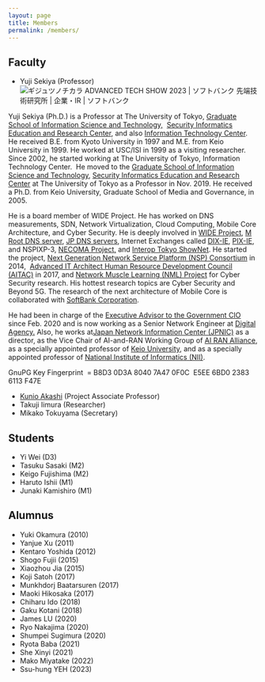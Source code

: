 ```yaml
---
layout: page
title: Members
permalink: /members/
---
```


## Faculty

- Yuji Sekiya (Professor)
 ![ギジュツノチカラ ADVANCED TECH SHOW 2023 | ソフトバンク 先端技術研究所 | 企業・IR | ソフトバンク](https://www.softbank.jp/corp/set/data/technology/research/ats2023/img/shared/img-speaker-05-02.png)

Yuji Sekiya (Ph.D.) is a Professor at The University of Tokyo, [Graduate School of Information Science and Technology,](https://www.i.u-tokyo.ac.jp/) &nbsp;[Security Informatics Education and Research Center](https://si.u-tokyo.ac.jp/), and also [Information Technology Center](http://www.itc.u-tokyo.ac.jp/). He received B.E. from Kyoto University in 1997 and M.E. from Keio University in 1999. He worked at USC/ISI in 1999 as a visiting researcher. Since 2002, he started working at The University of Tokyo, Information Technology Center.&nbsp; He moved to the [Graduate School of Information Science and Technology](https://www.i.u-tokyo.ac.jp/), [Security Informatics Education and Research Center](https://si.u-tokyo.ac.jp/) at The University of Tokyo as a Professor in Nov. 2019. He received a Ph.D. from Keio University, Graduate School of Media and Governance, in 2005.

He is a board member of WIDE Project. He has worked on DNS measurements, SDN, Network Virtualization, Cloud Computing, Mobile Core Architecture, and Cyber Security. He is deeply involved in [WIDE Project](http://www.wide.ad.jp/),&nbsp;[M Root DNS&nbsp;server](http://m.root-servers.org/), [JP DNS servers](http://www.dns.jp/), Internet Exchanges called [DIX-IE](http://nspixp.wide.ad.jp/), [PIX-IE](https://ixpmanager.wide.ad.jp/), and NSPIXP-3, [NECOMA Project,](http://www.necoma-project.jp/) and [Interop Tokyo ShowNet](http://www.interop.jp/). He started the project, [Next Generation Network Service Platform (NSP) Consortium](http://www.next-nsp.org/) in 2014,&nbsp; [Advanced IT Architect Human Resource Development Council (AITAC)](https://aitac.jp/) in 2017, and [Network Muscle Learning (NML) Project](https://www.nml.ai/) for Cyber Security research. His hottest research topics are Cyber Security and Beyond 5G. The research of the next architecture of Mobile Core is collaborated with [SoftBank Corporation](https://www.softbank.jp/corp/technology/research/).

He had been in charge of the [Executive Advisor to the Government CIO](https://cio.go.jp/en/index.php) since Feb. 2020 and is now working as a Senior Network Engineer at [Digital Agency.](https://www.digital.go.jp/) Also, he works at[Japan Network Information Center (JPNIC)](https://www.nic.ad.jp/) as a director, as the Vice Chair of AI-and-RAN Working Group of [AI RAN Alliance](https://ai-ran.org/), as a specially appointed professor of [Keio University](https://www.keio.ac.jp/), and as a specially appointed professor of [National Institute of Informatics (NII)](https://www.nii.ac.jp/).

GnuPG Key Fingerprint&nbsp;&nbsp;= B8D3 0D3A 8040 7A47 0F0C&nbsp; E5EE 6BD0 2383 6113 F47E

- [Kunio Akashi](https://akashi.jpcert.cc/) (Project Associate Professor)
- Takuji Iimura (Researcher)
- Mikako Tokuyama (Secretary)


## Students

- Yi Wei (D3)
- Tasuku Sasaki (M2)
- Keigo Fujishima (M2)
- Haruto Ishii (M1)
- Junaki Kamishiro (M1)

## Alumnus

- Yuki Okamura (2010)
- Yanjue Xu (2011)
- Kentaro Yoshida (2012)
- Shogo Fujii (2015)
- Xiaozhou Jia (2015)
- Koji Satoh (2017)
- Munkhdorj Baatarsuren (2017)
- Maoki Hikosaka (2017)
- Chiharu Ido (2018)
- Gaku Kotani (2018)
- James LU (2020)
- Ryo Nakajima (2020)
- Shumpei Sugimura (2020)
- Ryota Baba (2021)
- She Xinyi (2021)
- Mako Miyatake (2022)
- Ssu-hung YEH (2023)
